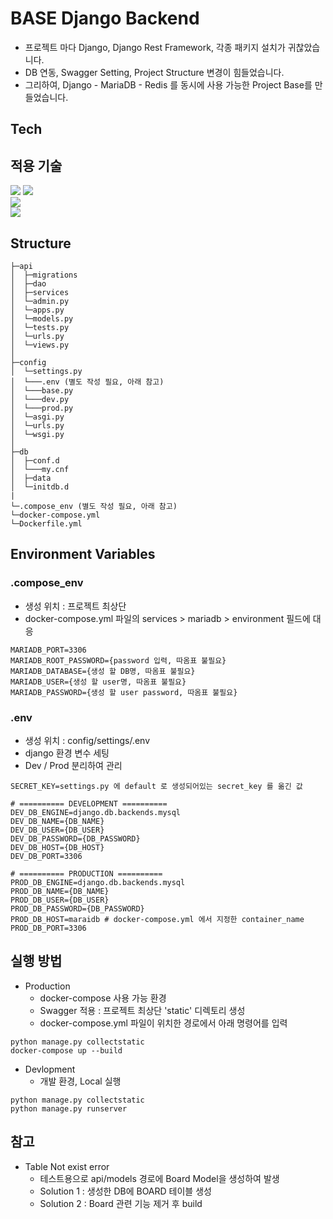 ﻿# BASE Django Backend

* 프로젝트 마다 Django, Django Rest Framework, 각종 패키지 설치가 귀찮았습니다.
* DB 연동, Swagger Setting, Project Structure 변경이 힘들었습니다.
* 그리하여, Django - MariaDB - Redis 를 동시에 사용 가능한 Project Base를 만들었습니다.

## Tech
## 적용 기술
<div>
 <img src="https://img.shields.io/badge/Python 3.11.1-3776AB?style=flat-square&logo=Python&logoColor=white"/>
 <img src="https://img.shields.io/badge/Django 4.1.4-092E20?style=flat-square&logo=Django&logoColor=white"/>
</div>
<div>
  <img src="https://img.shields.io/badge/MariaDB 10.7.3-003545?style=flat-square&logo=MariaDB&logoColor=white"/>
</div>
<div>
 <img src="https://img.shields.io/badge/Docker 20.10.17-2496ED?style=flat-square&logo=Docker&logoColor=white"/>
</div>

## Structure
```
├─api
│  ├─migrations
│  ├─dao
│  ├─services
│  └─admin.py
│  └─apps.py
│  └─models.py
│  └─tests.py
│  └─urls.py
│  └─views.py
│  
├─config
│  └─settings.py
│  └───.env (별도 작성 필요, 아래 참고)
│  └───base.py
│  └───dev.py
│  └───prod.py
│  └─asgi.py
│  └─urls.py
│  └─wsgi.py
│
├─db
│  ├─conf.d
│  └───my.cnf
│  ├─data
│  └─initdb.d
|
└─.compose_env (별도 작성 필요, 아래 참고)
└─docker-compose.yml
└─Dockerfile.yml
```

## Environment Variables
### .compose_env
* 생성 위치 : 프로젝트 최상단
* docker-compose.yml 파일의 services > mariadb > environment 필드에 대응
```
MARIADB_PORT=3306
MARIADB_ROOT_PASSWORD={password 입력, 따옴표 불필요}
MARIADB_DATABASE={생성 할 DB명, 따옴표 불필요}
MARIADB_USER={생성 할 user명, 따옴표 불필요}
MARIADB_PASSWORD={생성 할 user password, 따옴표 불필요}
```

### .env
* 생성 위치 : config/settings/.env
* django 환경 변수 세팅
* Dev / Prod 분리하여 관리
```
SECRET_KEY=settings.py 에 default 로 생성되어있는 secret_key 를 옮긴 값

# ========== DEVELOPMENT ==========
DEV_DB_ENGINE=django.db.backends.mysql
DEV_DB_NAME={DB_NAME}
DEV_DB_USER={DB_USER}
DEV_DB_PASSWORD={DB_PASSWORD}
DEV_DB_HOST={DB_HOST}
DEV_DB_PORT=3306

# ========== PRODUCTION ==========
PROD_DB_ENGINE=django.db.backends.mysql
PROD_DB_NAME={DB_NAME}
PROD_DB_USER={DB_USER}
PROD_DB_PASSWORD={DB_PASSWORD}
PROD_DB_HOST=maraidb # docker-compose.yml 에서 지정한 container_name
PROD_DB_PORT=3306
```

## 실행 방법
* Production
  * docker-compose 사용 가능 환경
  * Swagger 적용 : 프로젝트 최상단 'static' 디렉토리 생성
  * docker-compose.yml 파일이 위치한 경로에서 아래 명령어를 입력
```
python manage.py collectstatic
docker-compose up --build
```

* Devlopment
  * 개발 환경, Local 실행
```
python manage.py collectstatic
python manage.py runserver
```

## 참고
* Table Not exist error
  * 테스트용으로 api/models 경로에 Board Model을 생성하여 발생
  * Solution 1 : 생성한 DB에 BOARD 테이블 생성
  * Solution 2 : Board 관련 기능 제거 후 build